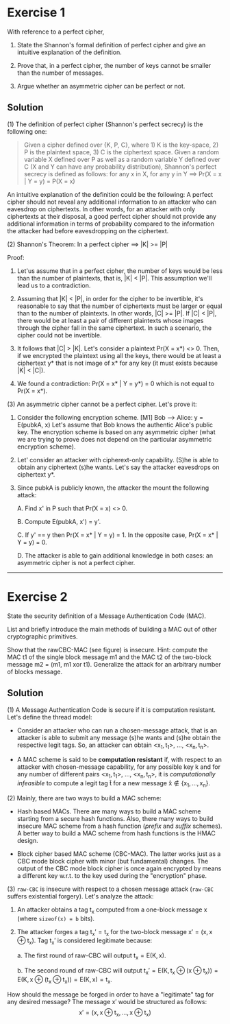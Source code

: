 # Exercise 1

With reference to a perfect cipher,

1. State the Shannon's formal definition of perfect cipher and give an intuitive explanation of the definition.
    
2. Prove that, in a perfect cipher, the number of keys cannot be smaller than the number of messages.

3. Argue whether an asymmetric cipher can be perfect or not.

## Solution

(1) The definition of perfect cipher (Shannon's perfect secrecy) is the following one:

> Given a cipher defined over {K, P, C}, where 1) K is the key-space, 2) P is the plaintext space, 3) C is the ciphertext space. Given a random variable X defined over P as well as a random variable Y defined over C (X and Y can have any probability distribution), Shannon's perfect secrecy is defined as follows:
    for any x in X, for any y in Y ==> Pr(X = x | Y = y) = P(X = x)

An intuitive explanation of the definition could be the following: A perfect cipher should not reveal any additional information to an attacker who can eavesdrop on ciphertexts. In other words, for an attacker with only ciphertexts at their disposal, a good perfect cipher should not provide any additional information in terms of probability compared to the information the attacker had before eavesdropping on the ciphertext.
  
(2) Shannon's Theorem: In a perfect cipher ==> |K| >= |P|

Proof:

1. Let'us assume that in a perfect cipher, the number of keys would be less than the number of plaintexts, that is, |K| < |P|. This assumption we'll lead us to a contradiction.
    
2. Assuming that |K| < |P|, in order for the cipher to be invertible, it's reasonable to say that the number of ciphertexts must be larger or equal than to the number of plaintexts. In other words, |C| >= |P|. If |C| < |P|, there would be at least a pair of different plaintexts whose images through the cipher fall in the same ciphertext. In such a scenario, the cipher could not be invertible. 
    
3. It follows that |C| > |K|. Let's consider a plaintext Pr(X = x*) <> 0. Then, if we encrypted the plaintext using all the keys, there would be at least a ciphertext y* that is not image of x* for any key (it must exists because |K| < |C|). 

4. We found a contradiction: Pr(X = x* | Y = y*) = 0 which is not equal to Pr(X = x*).

(3) An asymmetric cipher cannot be a perfect cipher. Let's prove it: 

1. Consider the following encryption scheme.
        [M1] Bob --> Alice: y = E(pubkA, x)
Let's assume that Bob knows the authentic Alice's public key. The encryption scheme is based on any asymmetric cipher (what we are trying to prove does not depend on the particular asymmetric encryption scheme).
    
2. Let' consider an attacker with cipherext-only capability. (S)he is able to obtain any ciphertext (s)he wants. Let's say the attacker eavesdrops on ciphertext y*.

3. Since pubkA is publicly known, the attacker the mount the following attack:
    
    A. Find x' in P such that Pr(X = x) <> 0.
        
    B. Compute E(pubkA, x') = y'.
    
    C. If y' == y then Pr(X = x* | Y = y) = 1. In the opposite case, Pr(X = x* | Y = y) = 0.
    
    D. The attacker is able to gain additional knowledge in both cases: an asymmetric cipher is not a perfect cipher.

---

# Exercise 2

State the security definition of a Message Authentication Code (MAC).

List and briefly introduce the main methods of building a MAC out of other cryptographic primitives.

Show that the rawCBC-MAC (see figure) is insecure. Hint: compute the MAC t1 of the single block message m1 and the MAC t2 of the two-block message m2 = (m1, m1 xor t1). Generalize the attack for an arbitrary number of blocks message.

## Solution

(1) A Message Authentication Code is secure if it is computation resistant. Let's define the thread model:

- Consider an attacker who can run a chosen-message attack, that is an attacker is able to submit any message (s)he wants and (s)he obtain the respective legit tags. So, an attacker can obtain <$\mathsf{x_1, t_1}$>, ..., <$\mathsf{x_n, t_n}$>.

- A MAC scheme is said to be **computation resistant** if, with respect to an attacker with chosen-message capability, for any possible key $\mathsf{k}$ and for any number of different pairs <$\mathsf{x_1, t_1}$>, ..., <$\mathsf{x_n, t_n}$>, it is *computationally infeasible* to compute a legit tag $\mathsf{\hat{t}}$ for a new message $\mathsf{\hat{x} \notin \{x_1, ..., x_n\}}$.

(2) Mainly, there are two ways to build a MAC scheme:

- Hash based MACs. There are many ways to build a MAC scheme starting from a secure hash functions. Also, there many ways to build insecure MAC scheme from a hash function (*prefix* and *suffix* schemes). A better way to build a MAC scheme from hash functions is the HMAC design.

- Block cipher based MAC scheme (CBC-MAC). The latter works just as a CBC mode block cipher with minor (but fundamental) changes. The output of the CBC mode block cipher is once again encrypted by means a different key w.r.t. to the key used during the "encryption" phase.


(3) `raw-CBC` is insecure with respect to a chosen message attack (`raw-CBC` suffers existential forgery). Let's analyze the attack:

1. An attacker obtains a tag $\mathsf{t_x}$ computed from a one-block message $\mathsf{x}$ (where `sizeof(x) = b` bits).

2. The attacker forges a tag $\mathsf{t_{x}' = t_{x}}$ for the two-block message $\mathsf{x' = (x, x \oplus t_{x})}$. Tag $\mathsf{t_{x}'}$ is considered legitimate because:
    
    a. The first round of raw-CBC will output $\mathsf{t_{x} = E(K, x)}$.
    
    b. The second round of raw-CBC will output $\mathsf{t_{x}' = E(K, t_{x} \oplus (x \oplus t_{x})) = E(K, x \oplus (t_{x} \oplus t_{x})) = E(K, x) = t_{x}}$.

How should the message be forged in order to have a "legitimate" tag for any desired message? The message $\mathsf{x'}$ would be structured as follows:
$$\mathsf{x' = (x, x \oplus t_x, ..., x \oplus t_x)}$$
